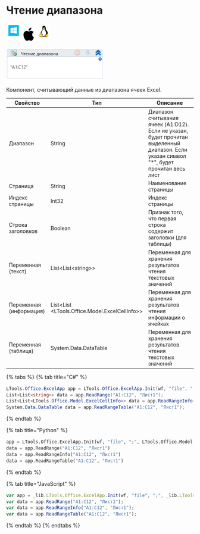 # Чтение диапазона

![](<../../../.gitbook/assets/image (100) (1) (3).png>)

![](<../../../.gitbook/assets/image (75).png>)

Компонент, считывающий данные из диапазона ячеек Excel.

| Свойство                | Тип                                              | Описание                                                                                                                                  |
| ----------------------- | ------------------------------------------------ | ----------------------------------------------------------------------------------------------------------------------------------------- |
| Диапазон                | String                                           | Диапазон считывания ячеек (A1:D12). Если не указан, будет прочитан выделенный диапазон. Если указан символ "\*", будет прочитан весь лист |
| Страница                | String                                           | Наименование страницы                                                                                                                     |
| Индекс страницы         | Int32                                            | Индекс страницы                                                                                                                           |
| Строка заголовков       | Boolean                                          | Признак того, что первая строка содержит заголовки (для таблицы)                                                                          |
| Переменная (текст)      | List\<List\<string>>                             | Переменная для хранения результатов чтения текстовых значений                                                                             |
| Переменная (информация) | List\<List \<LTools.Office.Model.ExcelCellInfo>> | Переменная для хранения результатов чтения информации о ячейках                                                                           |
| Переменная (таблица)    | System.Data.DataTable                            | Переменная для хранения результатов чтения текстовых значений                                                                             |

{% tabs %}
{% tab title="C#" %}
```csharp
LTools.Office.ExcelApp app = LTools.Office.ExcelApp.Init(wf, "file", ";", LTools.Office.Model.InteropTypes.DX);
List<List<string>> data = app.ReadRange("A1:C12", "Лист1");
List<List<LTools.Office.Model.ExcelCellInfo>> data = app.ReadRangeInfo("A1:C12", "Лист1");
System.Data.DataTable data = app.ReadRangeTable("A1:C12", "Лист1");
```
{% endtab %}

{% tab title="Python" %}
```python
app = LTools.Office.ExcelApp.Init(wf, "file", ";", LTools.Office.Model.InteropTypes.DX)
data = app.ReadRange("A1:C12", "Лист1")
data = app.ReadRangeInfo("A1:C12", "Лист1")
data = app.ReadRangeTable("A1:C12", "Лист1")
```
{% endtab %}

{% tab title="JavaScript" %}
```javascript
var app = _lib.LTools.Office.ExcelApp.Init(wf, "file", ";", _lib.LTools.Office.Model.InteropTypes.DX);
var data = app.ReadRange("A1:C12", "Лист1");
var data = app.ReadRangeInfo("A1:C12", "Лист1");
var data = app.ReadRangeTable("A1:C12", "Лист1");
```
{% endtab %}
{% endtabs %}
